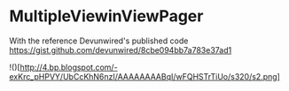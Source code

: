 MultipleViewinViewPager
=======================

With the reference Devunwired's published code https://gist.github.com/devunwired/8cbe094bb7a783e37ad1

!()[http://4.bp.blogspot.com/-exKrc_pHPVY/UbCcKhN6nzI/AAAAAAAABqI/wFQHSTrTiUo/s320/s2.png]
